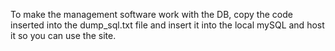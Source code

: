 To make the management software work with the DB, 
copy the code inserted into the dump_sql.txt file and insert it into the local 
mySQL and host it so you can use the site.
